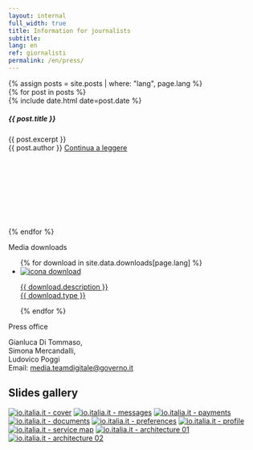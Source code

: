 ```yaml
---
layout: internal
full_width: true
title: Information for journalists
subtitle:
lang: en
ref: giornalisti
permalink: /en/press/
---
```


<section class="container mw-60">
    <div class="row">
        <div class="col-md-8">
            {% assign posts = site.posts | where: "lang", page.lang %}
            <div class="mt-0 mt-md-5">
                {% for post in posts %}
                  <div class="card-wrapper my-4">
                    <div class="card">
                      <div class="card-body">
                          <div class="head-tags">
                            <div class="d-flex justify-content-between w-100">
                              <div><span class="data">{% include date.html date=post.date %}</span></div>
                            </div>
                          </div>
                          <h5 class="card-title big-heading">{{ post.title }}</h5>
                          <div class="card-text">{{ post.excerpt }}</div>
                          <span class="card-signature">{{ post.author }}</span>
                          <a class="read-more" href="{{ site.baseurl }}{{ post.url }}">
                            <span class="">Continua a leggere</span>
                            <svg class="icon">
                              <use xlink:href="/assets/svg/sprite.svg#it-arrow-right"></use>
                            </svg>
                          </a>
                        </div>
                    </div>
                  </div>
                {% endfor %}
            </div>
        </div>
        <div class="col-md-4">
	        <aside class="mt-0 mt-md-5 pt-3 pt-md-5 pb-3 pb-md-5">
            <p class="font-weight-bold">Media downloads</p>
            <ul class="list-unstyled mt-2 mt-md-5">
                {% for download in site.data.downloads[page.lang] %}
                <li class="mb-2 pt-2 pb-2">
                    <a class="d-flex" download="{{ download.name }}" href="{{ download.asset | relative_url}}">
                        <img class="icon mr-3" src="{{'/assets/img/icon-download.svg' | relative_url}}" alt="icona download">
                        <p>
                        <span class="font-weight-bold">{{ download.description }}</span><br/>
                        <span class="small">{{ download.type }}</span>
                        </p>
                    </a>
                </li>
                {% endfor %}
            </ul>
            <p class="font-weight-bold pt-2 pt-md-4">Press office</p>
            <p>Gianluca Di Tommaso,<br/>Simona Mercandalli,<br/>Ludovico Poggi<br/>Email: <a href="mailto:media.teamdigitale@governo.it">media.teamdigitale@governo.it</a></p>
            </aside>
        </div>
    </div><!--/row-->
</section>

<section class="giornalisti__slides pt-3 pt-md-4 pb-3 pb-md-4">
    <div class="container mw-60">
        <h2>Slides gallery</h2>
    </div>
    <div class="container giornalisti__slides-container mt-2 mt-md-5">
        <div class="d-flex flex-row flex-wrap giornalisti__slides-content">
            <a class="giornalisti__slides-item" href="{{'/assets/img/slides/en/slide-01-cover@2x.jpg' | relative_url}}"><img src="{{'/assets/img/slides/en/small/slide-01-cover.jpg' | relative_url}}" alt="io.italia.it - cover"></a>
            <a class="giornalisti__slides-item" href="{{'/assets/img/slides/en/slide-02-messages@2x.png' | relative_url}}"><img src="{{'/assets/img/slides/en/small/slide-02-messages.png' | relative_url}}" alt="io.italia.it - messages"></a>
            <a class="giornalisti__slides-item" href="{{'/assets/img/slides/en/slide-03-payments@2x.png' | relative_url}}"><img src="{{'/assets/img/slides/en/small/slide-03-payments.png' | relative_url}}" alt="io.italia.it - payments"></a>
            <a class="giornalisti__slides-item" href="{{'/assets/img/slides/en/slide-04-documents@2x.png' | relative_url}}"><img src="{{'/assets/img/slides/en/small/slide-04-documents.png' | relative_url}}" alt="io.italia.it - documents"></a>
            <a class="giornalisti__slides-item" href="{{'/assets/img/slides/en/slide-05-preferences@2x.png' | relative_url}}"><img src="{{'/assets/img/slides/en/small/slide-05-preferences.png' | relative_url}}" alt="io.italia.it - preferences"></a>
            <a class="giornalisti__slides-item" href="{{'/assets/img/slides/en/slide-06-profile@2x.png' | relative_url}}"><img src="{{'/assets/img/slides/en/small/slide-06-profile.png' | relative_url}}" alt="io.italia.it - profile"></a>
            <a class="giornalisti__slides-item" href="{{'/assets/img/slides/en/slide-07-service-map@2x.png' | relative_url}}"><img src="{{'/assets/img/slides/en/small/slide-07-service-map.png' | relative_url}}" alt="io.italia.it - service map"></a>
            <a class="giornalisti__slides-item" href="{{'/assets/img/slides/en/slide-08-architecture-01@2x.png' | relative_url}}"><img src="{{'/assets/img/slides/en/small/slide-08-architecture-01.png' | relative_url}}" alt="io.italia.it - architecture 01"></a>
            <a class="giornalisti__slides-item" href="{{'/assets/img/slides/en/slide-09-architecture-02@2x.png' | relative_url}}"><img src="{{'/assets/img/slides/en/small/slide-08-architecture-01.png' | relative_url}}" alt="io.italia.it - architecture 02"></a>
        </div>
    </div>
</section>
